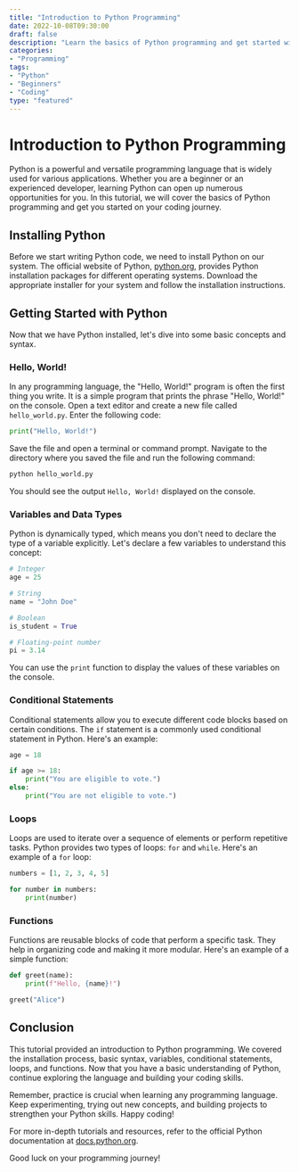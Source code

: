 ```yaml
---
title: "Introduction to Python Programming"
date: 2022-10-08T09:30:00
draft: false
description: "Learn the basics of Python programming and get started with coding in Python."
categories:
- "Programming"
tags:
- "Python"
- "Beginners"
- "Coding"
type: "featured"
---
```


# Introduction to Python Programming

Python is a powerful and versatile programming language that is widely used for various applications. Whether you are a beginner or an experienced developer, learning Python can open up numerous opportunities for you. In this tutorial, we will cover the basics of Python programming and get you started on your coding journey.

## Installing Python

Before we start writing Python code, we need to install Python on our system. The official website of Python, [python.org](https://www.python.org), provides Python installation packages for different operating systems. Download the appropriate installer for your system and follow the installation instructions.

## Getting Started with Python

Now that we have Python installed, let's dive into some basic concepts and syntax.

### Hello, World!

In any programming language, the "Hello, World!" program is often the first thing you write. It is a simple program that prints the phrase "Hello, World!" on the console. Open a text editor and create a new file called `hello_world.py`. Enter the following code:

```python
print("Hello, World!")
```

Save the file and open a terminal or command prompt. Navigate to the directory where you saved the file and run the following command:

```bash
python hello_world.py
```

You should see the output `Hello, World!` displayed on the console.

### Variables and Data Types

Python is dynamically typed, which means you don't need to declare the type of a variable explicitly. Let's declare a few variables to understand this concept:

```python
# Integer
age = 25

# String
name = "John Doe"

# Boolean
is_student = True

# Floating-point number
pi = 3.14
```

You can use the `print` function to display the values of these variables on the console.

### Conditional Statements

Conditional statements allow you to execute different code blocks based on certain conditions. The `if` statement is a commonly used conditional statement in Python. Here's an example:

```python
age = 18

if age >= 18:
    print("You are eligible to vote.")
else:
    print("You are not eligible to vote.")
```

### Loops

Loops are used to iterate over a sequence of elements or perform repetitive tasks. Python provides two types of loops: `for` and `while`. Here's an example of a `for` loop:

```python
numbers = [1, 2, 3, 4, 5]

for number in numbers:
    print(number)
```

### Functions

Functions are reusable blocks of code that perform a specific task. They help in organizing code and making it more modular. Here's an example of a simple function:

```python
def greet(name):
    print(f"Hello, {name}!")

greet("Alice")
```

## Conclusion

This tutorial provided an introduction to Python programming. We covered the installation process, basic syntax, variables, conditional statements, loops, and functions. Now that you have a basic understanding of Python, continue exploring the language and building your coding skills.

Remember, practice is crucial when learning any programming language. Keep experimenting, trying out new concepts, and building projects to strengthen your Python skills. Happy coding!

For more in-depth tutorials and resources, refer to the official Python documentation at [docs.python.org](https://docs.python.org).

Good luck on your programming journey!


